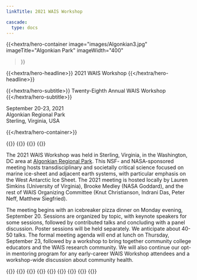 ```yaml
---
linkTitle: 2021 WAIS Workshop

cascade:
  type: docs
---
```


<div class="hx:mt-6 hx:mb-6"></div>

{{<hextra/hero-container
    image="images/Algonkian3.jpg"
    imageTitle="Algonkian Park"
    imageWidth="400"
>}}


{{<hextra/hero-headline>}}
  2021 WAIS Workshop
{{</hextra/hero-headline>}}


{{<hextra/hero-subtitle>}}
  Twenty-Eighth Annual WAIS Workshop
{{</hextra/hero-subtitle>}}

<div class="hx:mt-6 hx:mb-3">

September 20-23, 2021<br>
Algonkian Regional Park<br>
Sterling, Virginia, USA<br>

</div>

{{</hextra/hero-container>}}

{{<cards>}}
  {{<card link="/agendas/wais2021booklet.pdf" title="Click here for the conference booklet, including the agenda, abstracts, and direct links to recordings of each talk">}}
  {{<card link="https://www.youtube.com/watch?v=cGhlYm_S19A&list=PLaPrVYyxSZsjPuV_fvrwO91tLPgyVlmFe" title="Click here to see the YouTube archive of sessions from the 2021 workshop">}}
{{</cards>}}

The 2021 WAIS Workshop was held in Sterling, Virginia, in the Washington, DC area at [Algonkian Regional Park](https://www.novaparks.com/parks/algonkian-regional-park). This NSF- and NASA-sponsored meeting hosts transdisciplinary and societally critical science focused on marine ice-sheet and adjacent earth systems, with particular emphasis on the West Antarctic Ice Sheet. The 2021 meeting is hosted locally by Lauren Simkins (University of Virginia), Brooke Medley (NASA Goddard), and the rest of WAIS Organizing Committee (Knut Christianson, Indrani Das, Peter Neff, Matthew Siegfried). 

The meeting begins with an icebreaker pizza dinner on Monday evening, September 20. Sessions are organized by topic, with keynote speakers for some sessions, followed by contributed talks and concluding with a panel discussion. Poster sessions will be held separately. We anticipate about 40-50 talks. The formal meeting agenda will end at lunch on Thursday, September 23, followed by a workshop to bring together community college educators and the WAIS research community. We will also continue our opt-in mentoring program for any early-career WAIS Workshop attendees and a workshop-wide discussion about community health.

{{<cards>}}
    {{<card link="deadlines" title="Deadlines" subtitle="See important dealines">}}
    {{<card link="registration" title="Registration" subtitle="See the registration information">}}
    {{<card link="abstract-submission" title="Abstracts" subtitle="Abstract submission information">}}
    {{<card link="travel-support" title="Early-Career Travel Support" subtitle="Information about travel support for early career researched (<5 years since PhD)">}}
    {{<card link="agenda" title="Agenda" subtitle="Preliminary information about the workshop agenda">}}
    {{<card link="travel-transportation" title="Travel & Transportation" subtitle="Some extra information to help with travel and transportation">}}
    {{<card link="presentation-guidelines" title="Presentation Guidelines" subtitle="Initial guidelines for oral and poster presentations">}}
{{</cards>}}

